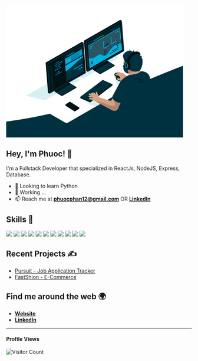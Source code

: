 ![gif](working.gif)

## **Hey, I'm Phuoc!** 👋

I'm a Fullstack Developer that specialized in ReactJs, NodeJS, Express, Database.

- 🌱 Looking to learn Python
- 🔭 Working ...
- 📫 Reach me at [**phuocphan12@gmail.com**](phuocphan12@gmail.com) OR [**LinkedIn**](https://linkedin.com/in/phuoc-phan)


## Skills 🚀

![](https://img.shields.io/badge/HTML5-E34F26?style=for-the-badge&logo=html5&logoColor=white)
![](https://img.shields.io/badge/CSS3-1572B6?style=for-the-badge&logo=css3&logoColor=white)
![](https://img.shields.io/badge/React-20232A?style=for-the-badge&logo=react&logoColor=61DAFB)
![](https://img.shields.io/badge/Styled%20Components-d06ebe?style=for-the-badge&logo=styled-components&logoColor=white)
![](https://img.shields.io/badge/JavaScript-F7DF1E?style=for-the-badge&logo=javascript&logoColor=black)
![](https://img.shields.io/badge/Typescript-2f74c0?style=for-the-badge&logo=typescript&logoColor=white)
![](https://img.shields.io/badge/Node.js-43853D?style=for-the-badge&logo=node.js&logoColor=white)
![](https://img.shields.io/badge/Express.js-404D59?style=for-the-badge)
![](https://img.shields.io/badge/MongoDB-4EA94B?style=for-the-badge&logo=mongodb&logoColor=white)
![](https://img.shields.io/badge/Node.js-43853D?style=for-the-badge&logo=node.js&logoColor=white)
![](https://img.shields.io/badge/Tailwind_CSS-38B2AC?style=for-the-badge&logo=tailwind-css&logoColor=white)



## Recent Projects ✍️

- [Pursuit - Job Application Tracker](https://github.com/pphan93/pursuit)
- [FastShion - E-Commerce](https://github.com/pphan93/FastShion)

## Find me around the web 🌍

- [**Website**](https://pphan.ca)
- [**LinkedIn**](https://www.linkedin.com/in/phuoc-phan/)

********

 

  #### Profile Views
  
![Visitor Count](https://profile-counter.glitch.me/{pphan93}/count.svg) 
